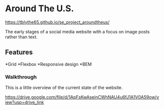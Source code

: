 # Around The U.S.

https://tblythe65.github.io/se_project_aroundtheus/

The early stages of a social media website with a focus on image posts rather than text.

## Features

*Grid
*Flexbox
*Responsive design
*BEM

### Walkthrough

This is a little overview of the current state of the website.

https://drive.google.com/file/d/1ApFsKwAseinCWhNAU4u6fJ1A1V0A59ow/view?usp=drive_link
